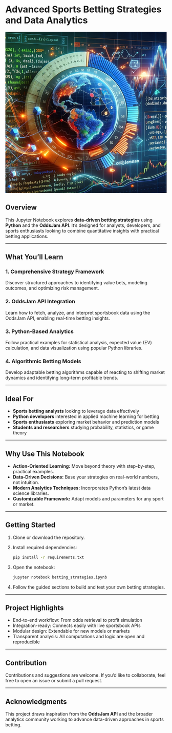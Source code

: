 # Advanced Sports Betting Strategies and Data Analytics

![Betting Analytics](img.jpeg)

## Overview

This Jupyter Notebook explores **data-driven betting strategies** using **Python** and the **OddsJam API**.
It’s designed for analysts, developers, and sports enthusiasts looking to combine quantitative insights with practical betting applications.

---

## What You’ll Learn

### 1. Comprehensive Strategy Framework

Discover structured approaches to identifying value bets, modeling outcomes, and optimizing risk management.

### 2. OddsJam API Integration

Learn how to fetch, analyze, and interpret sportsbook data using the OddsJam API, enabling real-time betting insights.

### 3. Python-Based Analytics

Follow practical examples for statistical analysis, expected value (EV) calculation, and data visualization using popular Python libraries.

### 4. Algorithmic Betting Models

Develop adaptable betting algorithms capable of reacting to shifting market dynamics and identifying long-term profitable trends.

---

## Ideal For

* **Sports betting analysts** looking to leverage data effectively
* **Python developers** interested in applied machine learning for betting
* **Sports enthusiasts** exploring market behavior and prediction models
* **Students and researchers** studying probability, statistics, or game theory

---

## Why Use This Notebook

* **Action-Oriented Learning:** Move beyond theory with step-by-step, practical examples.
* **Data-Driven Decisions:** Base your strategies on real-world numbers, not intuition.
* **Modern Analytics Techniques:** Incorporates Python’s latest data science libraries.
* **Customizable Framework:** Adapt models and parameters for any sport or market.

---

## Getting Started

1. Clone or download the repository.
2. Install required dependencies:

   ```bash
   pip install -r requirements.txt
   ```
3. Open the notebook:

   ```bash
   jupyter notebook betting_strategies.ipynb
   ```
4. Follow the guided sections to build and test your own betting strategies.

---

## Project Highlights

* End-to-end workflow: From odds retrieval to profit simulation
* Integration-ready: Connects easily with live sportsbook APIs
* Modular design: Extendable for new models or markets
* Transparent analysis: All computations and logic are open and reproducible

---

## Contribution

Contributions and suggestions are welcome.
If you’d like to collaborate, feel free to open an issue or submit a pull request.

---

## Acknowledgments

This project draws inspiration from the **OddsJam API** and the broader analytics community working to advance data-driven approaches in sports betting.


